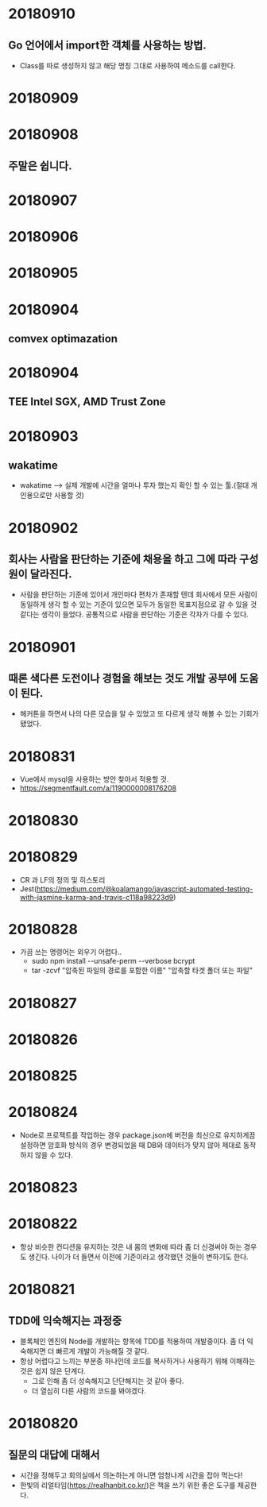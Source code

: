 # 20180910
## Go 언어에서 import한 객체를 사용하는 방법.
- Class를 따로 생성하지 않고 해당 명칭 그대로 사용하여 메소드를 call한다.

# 20180909
# 20180908
## 주말은 쉽니다.

# 20180907

# 20180906

# 20180905

# 20180904
## comvex optimazation

# 20180904
## TEE Intel SGX, AMD Trust Zone

# 20180903
## wakatime
- wakatime --> 실제 개발에 시간을 얼마나 투자 했는지 확인 할 수 있는 툴.(절대 개인용으로만 사용할 것)

# 20180902
## 회사는 사람을 판단하는 기준에 채용을 하고 그에 따라 구성원이 달라진다. 
- 사람을 판단하는 기준에 있어서 개인마다 편차가 존재할 텐데 회사에서 모든 사람이 동일하게 생각 할 수 있는 기준이 있으면 
  모두가 동일한 목표지점으로 갈 수 있을 것 같다는 생각이 들었다.
  공통적으로 사람을 판단하는 기준은 각자가 다를 수 있다. 

# 20180901
## 때론 색다른 도전이나 경험을 해보는 것도 개발 공부에 도움이 된다.
- 해커톤을 하면서 나의 다른 모습을 알 수 있었고 또 다르게 생각 해볼 수 있는 기회가 됐었다.

# 20180831
- Vue에서 mysql을 사용하는 방안 찾아서 적용할 것.
- https://segmentfault.com/a/1190000008176208

# 20180830

# 20180829
- CR 과 LF의 정의 및 히스토리
- Jest(https://medium.com/@koalamango/javascript-automated-testing-with-jasmine-karma-and-travis-c118a98223d9)

# 20180828
- 가끔 쓰는 명령어는 외우기 어렵다..
  * sudo npm install --unsafe-perm --verbose bcrypt
  * tar -zcvf "압축된 파일의 경로를 포함한 이름" "압축할 타겟 폴더 또는 파일"

# 20180827

# 20180826

# 20180825

# 20180824
- Node로 프로젝트를 작업하는 경우 package.json에 버전을 최신으로 유지하게끔 설정하면 암호화 방식의 경우 변경되었을 때 
  DB와 데이터가 맞지 않아 제대로 동작하지 않을 수 있다.

# 20180823

# 20180822
- 항상 비슷한 컨디션을 유지하는 것은 내 몸의 변화에 따라 좀 더 신경써야 하는 경우도 생긴다.
  나이가 더 들면서 이전에 기준이라고 생각했던 것들이 변하기도 한다.

# 20180821

## TDD에 익숙해지는 과정중
- 블록체인 엔진의 Node를 개발하는 항목에 TDD를 적용하여 개발중이다. 좀 더 익숙해지면 더 빠르게 개발이 가능해질 것 같다.
- 항상 어렵다고 느끼는 부분중 하나인데 코드를 복사하거나 사용하기 위해 이해하는 것은 쉽지 않은 단계다.
  * 그로 인해 좀 더 성숙해지고 단단해지는 것 같아 좋다. 
  * 더 열심히 다른 사람의 코드를 봐야겠다.

# 20180820

## 질문의 대답에 대해서
- 시간을 정해두고 회의실에서 의논하는게 아니면 엄청나게 시간을 잡아 먹는다!
- 한빛의 리얼타임(https://realhanbit.co.kr/)은 책을 쓰기 위한 좋은 도구를 제공한다.


